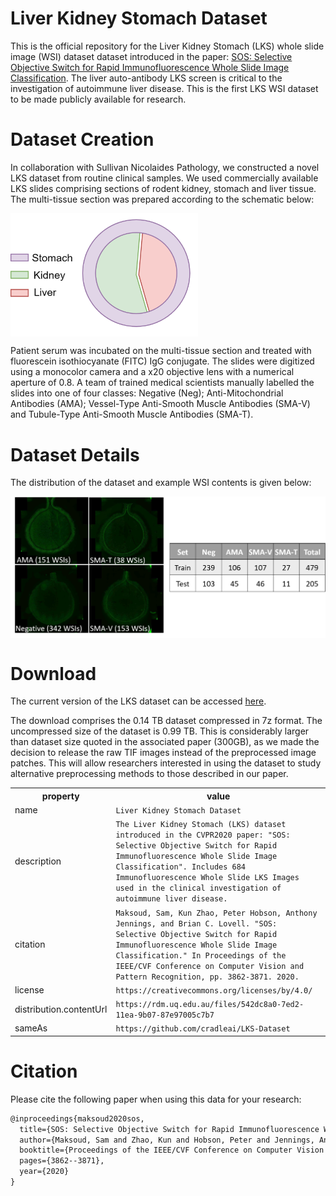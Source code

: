 # Liver Kidney Stomach Dataset

This is the official repository for the Liver Kidney Stomach (LKS) whole slide image (WSI) dataset dataset introduced in the paper: [SOS: Selective Objective Switch for Rapid Immunofluorescence Whole Slide Image Classification](https://openaccess.thecvf.com/content_CVPR_2020/papers/Maksoud_SOS_Selective_Objective_Switch_for_Rapid_Immunofluorescence_Whole_Slide_Image_CVPR_2020_paper.pdf). The liver auto-antibody LKS screen is critical to the investigation of autoimmune liver disease. This is the first LKS WSI dataset to be made publicly available for research. 

# Dataset Creation

In collaboration with Sullivan Nicolaides Pathology, we constructed a novel LKS dataset from routine clinical samples. We used commercially available LKS slides comprising sections of rodent kidney, stomach and liver tissue. The multi-tissue section was prepared according to the schematic below: 

<img src="LKS.png" img align="center" width="300px"/>

Patient serum was incubated on the multi-tissue section and treated with fluorescein isothiocyanate (FITC) IgG conjugate. The slides were digitized using a monocolor camera and a x20 objective lens with a numerical aperture of 0.8. A team of trained medical scientists manually labelled the slides into one of four classes: Negative (Neg); Anti-Mitochondrial Antibodies (AMA); Vessel-Type Anti-Smooth Muscle Antibodies (SMA-V) and Tubule-Type Anti-Smooth Muscle Antibodies (SMA-T). 



# Dataset Details

The distribution of the dataset and example WSI contents is given below:

<img src="dataset.png" img align="center"/>

# Download

The current version of the LKS dataset can be accessed [here](https://rdm.uq.edu.au/files/542dc8a0-7ed2-11ea-9b07-87e97005c7b7).  

The download comprises the 0.14 TB dataset compressed in 7z format. The uncompressed size of the dataset is 0.99 TB. This is considerably larger than dataset size quoted in the associated paper (300GB), as we made the decision to release the raw TIF images instead of the preprocessed image patches. This will allow researchers interested in using the dataset to study alternative preprocessing methods to those described in our paper.  

<div itemscope itemtype="http://schema.org/Dataset">
  <table>
    <tr>
      <th>property</th>
      <th>value</th>
    </tr>
    <tr>
      <td>name</td>
      <td><code itemprop="name">Liver Kidney Stomach Dataset</code></td>
    </tr>
      <tr>
      <td>description</td>
      <td><code itemprop="description">The Liver Kidney Stomach (LKS) dataset introduced in the CVPR2020 paper: "SOS: Selective Objective Switch for Rapid Immunofluorescence Whole Slide Image Classification". Includes 684 Immunofluorescence Whole Slide LKS Images used in the clinical investigation of autoimmune liver disease. </code></td>
    </tr>
      <tr>
       <tr>
      <td>citation</td>
      <td><code itemprop="citation">Maksoud, Sam, Kun Zhao, Peter Hobson, Anthony Jennings, and Brian C. Lovell. "SOS: Selective Objective Switch for Rapid Immunofluorescence Whole Slide Image Classification." In Proceedings of the IEEE/CVF Conference on Computer Vision and Pattern Recognition, pp. 3862-3871. 2020.</code></td>
    </tr>
    </tr>
      <tr>
      <td>license</td>
      <td><code itemprop="license">https://creativecommons.org/licenses/by/4.0/</code></td>
    </tr>
    </tr>
<tr>
      <td>distribution.contentUrl</td>
      <td><code itemprop="distribution.contentUrl">https://rdm.uq.edu.au/files/542dc8a0-7ed2-11ea-9b07-87e97005c7b7</code></td>
    </tr>
    </tr>
      <tr>
      <td>sameAs</td>
      <td><code itemprop="sameAs">https://github.com/cradleai/LKS-Dataset</code></td>
    </tr>
  </table>
</div>

# Citation
Please cite the following paper when using this data for your research:

```latex
@inproceedings{maksoud2020sos,
  title={SOS: Selective Objective Switch for Rapid Immunofluorescence Whole Slide Image Classification},
  author={Maksoud, Sam and Zhao, Kun and Hobson, Peter and Jennings, Anthony and Lovell, Brian C},
  booktitle={Proceedings of the IEEE/CVF Conference on Computer Vision and Pattern Recognition},
  pages={3862--3871},
  year={2020}
}
```
